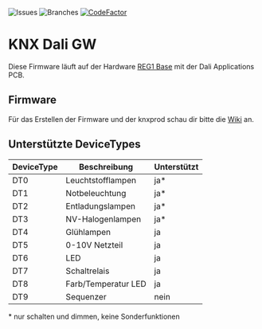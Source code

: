 ![Issues](https://badgen.net/github/open-issues/OpenKNX/GW-REG1-Dali)
![Branches](https://badgen.net/github/branches/OpenKNX/GW-REG1-Dali)
[![CodeFactor](https://www.codefactor.io/repository/github/openknx/gw-reg1-dali/badge)](https://www.codefactor.io/repository/github/openknx/gw-reg1-dali)

# KNX Dali GW
Diese Firmware läuft auf der Hardware [REG1 Base](https://github.com/OpenKNX/OpenKNX/wiki/REG1-Base) mit der Dali Applications PCB.  

## Firmware
Für das Erstellen der Firmware und der knxprod schau dir bitte die [Wiki](https://github.com/OpenKNX/GW-REG1-Dali/wiki/) an.  

## Unterstützte DeviceTypes
|DeviceType|Beschreibung|Unterstützt|
|---|---|---|
|DT0|Leuchtstofflampen|ja*|
|DT1|Notbeleuchtung|ja*|
|DT2|Entladungslampen|ja*|
|DT3|NV-Halogenlampen|ja*|
|DT4|Glühlampen|ja|
|DT5|0-10V Netzteil|ja|
|DT6|LED|ja|
|DT7|Schaltrelais|ja|
|DT8|Farb/Temperatur LED|ja|
|DT9|Sequenzer|nein|

\* nur schalten und dimmen, keine Sonderfunktionen  

